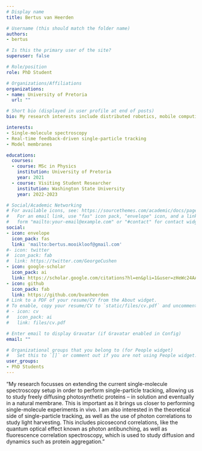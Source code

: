 ```yaml
---
# Display name
title: Bertus van Heerden

# Username (this should match the folder name)
authors:
- bertus

# Is this the primary user of the site?
superuser: false

# Role/position
role: PhD Student

# Organizations/Affiliations
organizations:
- name: University of Pretoria
  url: ""

# Short bio (displayed in user profile at end of posts)
bio: My research interests include distributed robotics, mobile computing and programmable matter.

interests:
- Single-molecule spectroscopy
- Real-time feedback-driven single-particle tracking
- Model membranes

educations:
  courses:
  - course: MSc in Physics
    institution: University of Pretoria
    year: 2021
  - course: Visiting Student Researcher
    institution: Washington State University
    year: 2022-2023

# Social/Academic Networking
# For available icons, see: https://sourcethemes.com/academic/docs/page-builder/#icons
#   For an email link, use "fas" icon pack, "envelope" icon, and a link in the
#   form "mailto:your-email@example.com" or "#contact" for contact widget.
social:
- icon: envelope
  icon_pack: fas
  link: 'mailto:bertus.mooikloof@gmail.com'
#- icon: twitter
#  icon_pack: fab
#  link: https://twitter.com/GeorgeCushen
- icon: google-scholar
  icon_pack: ai
  link: https://scholar.google.com/citations?hl=en&pli=1&user=zHeWc24AAAAJ
- icon: github
  icon_pack: fab
  link: https://github.com/bvanheerden
# Link to a PDF of your resume/CV from the About widget.
# To enable, copy your resume/CV to `static/files/cv.pdf` and uncomment the lines below.
# - icon: cv
#   icon_pack: ai
#   link: files/cv.pdf

# Enter email to display Gravatar (if Gravatar enabled in Config)
email: ""

# Organizational groups that you belong to (for People widget)
#   Set this to `[]` or comment out if you are not using People widget.
user_groups:
- PhD Students
---
```


“My research focusses on extending the current single-molecule spectroscopy setup in order to perform single-particle tracking, allowing us to study 
freely diffusing photosynthetic proteins – in solution and eventually in a natural membrane. This is important as it brings us closer to performing 
single-molecule experiments in vivo. I am also interested in the theoretical side of single-particle tracking, as well as the use of photon correlations 
to study light harvesting. This includes picosecond correlations, like the quantum optical effect known as photon antibunching, as well as fluorescence 
correlation spectroscopy, which is used to study diffusion and dynamics such as protein aggregation.”
